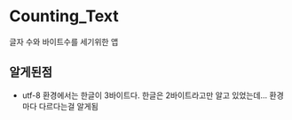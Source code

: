 # Counting_Text

글자 수와 바이트수를 세기위한 앱


## 알게된점
- utf-8 환경에서는 한글이 3바이트다. 한글은 2바이트라고만 알고 있었는데... 환경마다 다르다는걸 알게됨
